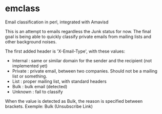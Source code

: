 emclass
=======

Email classification in perl, integrated with Amavisd

This is an attempt to emails regardless the Junk status for now.
The final goal is being able to quickly classify private emails from mailing lists and other background noises.

The first added header is 'X-Email-Type', with these values:

* Internal  : same or similar domain for the sender and the recipient (not implemented yet)
* Private   : private email, between two companies. Should not be a mailing list or something.
* List      : proper mailing list, with standard headers
* Bulk      : bulk email (detected)
* Unknown   : fail to classify

When the value is detected as Bulk, the reason is specified between brackets.
Exemple: Bulk (Unsubscribe Link)
